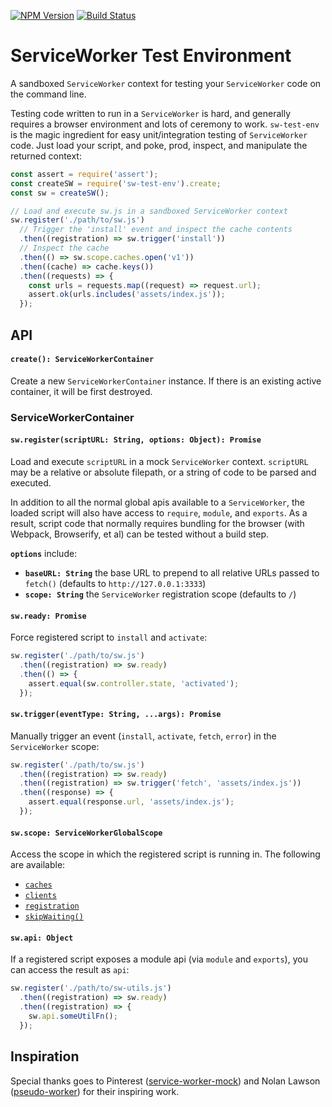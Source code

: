 [![NPM Version](https://img.shields.io/npm/v/sw-test-env.svg?style=flat)](https://npmjs.org/package/sw-test-env)
[![Build Status](https://img.shields.io/travis/YR/sw-test-env.svg?style=flat)](https://travis-ci.org/YR/sw-test-env)

# ServiceWorker Test Environment

A sandboxed `ServiceWorker` context for testing your `ServiceWorker` code on the command line.

Testing code written to run in a `ServiceWorker` is hard, and generally requires a browser environment and lots of ceremony to work. `sw-test-env` is the magic ingredient for easy unit/integration testing of `ServiceWorker` code. Just load your script, and poke, prod, inspect, and manipulate the returned context:

```js
const assert = require('assert');
const createSW = require('sw-test-env').create;
const sw = createSW();

// Load and execute sw.js in a sandboxed ServiceWorker context
sw.register('./path/to/sw.js')
  // Trigger the 'install' event and inspect the cache contents
  .then((registration) => sw.trigger('install'))
  // Inspect the cache
  .then(() => sw.scope.caches.open('v1'))
  .then((cache) => cache.keys())
  .then((requests) => {
    const urls = requests.map((request) => request.url);
    assert.ok(urls.includes('assets/index.js'));
  });
```

## API

#### **`create(): ServiceWorkerContainer`** 

Create a new `ServiceWorkerContainer` instance. If there is an existing active container, it will be first destroyed.

### ServiceWorkerContainer

#### **`sw.register(scriptURL: String, options: Object): Promise`** 

Load and execute `scriptURL` in a mock `ServiceWorker` context. `scriptURL` may be a relative or absolute filepath, or a string of code to be parsed and executed.

In addition to all the normal global apis available to a `ServiceWorker`, the loaded script will also have access to `require`, `module`, and `exports`. As a result, script code that normally requires bundling for the browser (with Webpack, Browserify, et al) can be tested without a build step.

**`options`** include:

- **`baseURL: String`** the base URL to prepend to all relative URLs passed to `fetch()` (defaults to `http://127.0.0.1:3333`)
- **`scope: String`** the `ServiceWorker` registration scope (defaults to `/`)

#### **`sw.ready: Promise`** 

Force registered script to `install` and `activate`:

```js
sw.register('./path/to/sw.js')
  .then((registration) => sw.ready)
  .then(() => {
    assert.equal(sw.controller.state, 'activated');
  });
```

#### **`sw.trigger(eventType: String, ...args): Promise`** 

Manually trigger an event (`install`, `activate`, `fetch`, `error`) in the `ServiceWorker` scope:

```js
sw.register('./path/to/sw.js')
  .then((registration) => sw.ready)
  .then((registration) => sw.trigger('fetch', 'assets/index.js'))
  .then((response) => {
    assert.equal(response.url, 'assets/index.js');
  });
```

#### **`sw.scope: ServiceWorkerGlobalScope`** 

Access the scope in which the registered script is running in. The following are available:

- [`caches`](https://developer.mozilla.org/en-US/docs/Web/API/CacheStorage)
- [`clients`](https://developer.mozilla.org/en-US/docs/Web/API/Clients)
- [`registration`](https://developer.mozilla.org/en-US/docs/Web/API/ServiceWorkerRegistration)
- [`skipWaiting()`](https://developer.mozilla.org/en-US/docs/Web/API/ServiceWorkerGlobalScope/skipWaiting)

#### **`sw.api: Object`** 

If a registered script exposes a module api (via `module` and `exports`), you can access the result as `api`:

```js
sw.register('./path/to/sw-utils.js')
  .then((registration) => sw.ready)
  .then((registration) => {
    sw.api.someUtilFn();
  });
```

## Inspiration

Special thanks goes to Pinterest ([service-worker-mock](https://github.com/pinterest/service-workers/tree/master/packages/service-worker-mock)) and Nolan Lawson ([pseudo-worker](https://github.com/nolanlawson/pseudo-worker)) for their inspiring work.
